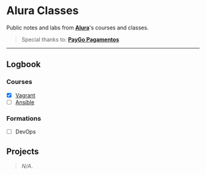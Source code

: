 # Alura Classes

Public notes and labs from [**Alura**](https://www.alura.com.br)'s courses and classes.

> Special thanks to: [**PayGo Pagamentos**](https://www.paygo.com.br)

___

## Logbook

### Courses

- [X] [Vagrant](./vagrant)
- [ ] [Ansible](./ansible)

### Formations

- [ ] DevOps

## Projects

> *N/A*.
